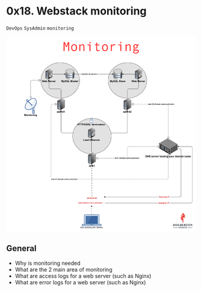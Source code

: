 # 0x18. Webstack monitoring
`DevOps` `SysAdmin` `monitoring`

![Screenshot](monitoring.png)

## General
* Why is monitoring needed
* What are the 2 main area of monitoring
* What are access logs for a web server (such as Nginx)
* What are error logs for a web server (such as Nginx)

